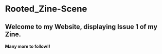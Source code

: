 # Rooted_Zine-Scene

## Welcome to my Website, displaying Issue 1 of my Zine. 

#### Many more to follow!!

